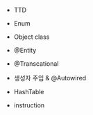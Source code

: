 - TTD

- Enum

- Object class
- @Entity
- @Transcational
- 생성자 주입 & @Autowired
- HashTable
- instruction
